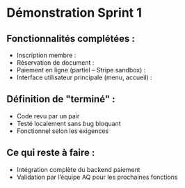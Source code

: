 # Démonstration Sprint 1

## Fonctionnalités complétées :
- Inscription membre : 
- Réservation de document : 
- Paiement en ligne (partiel – Stripe sandbox) : 
- Interface utilisateur principale (menu, accueil) : 

## Définition de "terminé" :
- Code revu par un pair
- Testé localement sans bug bloquant
- Fonctionnel selon les exigences

## Ce qui reste à faire :
- Intégration complète du backend paiement
- Validation par l’équipe AQ pour les prochaines fonctions
